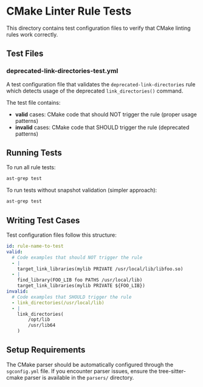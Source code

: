# CMake Linter Rule Tests

This directory contains test configuration files to verify that CMake linting rules work correctly.

## Test Files

### deprecated-link-directories-test.yml
A test configuration file that validates the `deprecated-link-directories` rule which detects usage of the deprecated `link_directories()` command.

The test file contains:
- **valid** cases: CMake code that should NOT trigger the rule (proper usage patterns)
- **invalid** cases: CMake code that SHOULD trigger the rule (deprecated patterns)

## Running Tests

To run all rule tests:
```bash
ast-grep test
```

To run tests without snapshot validation (simpler approach):
```bash
ast-grep test
```

## Writing Test Cases

Test configuration files follow this structure:

```yaml
id: rule-name-to-test
valid:
  # Code examples that should NOT trigger the rule
  - |
    target_link_libraries(mylib PRIVATE /usr/local/lib/libfoo.so)
  - |
    find_library(FOO_LIB foo PATHS /usr/local/lib)
    target_link_libraries(mylib PRIVATE ${FOO_LIB})
invalid:
  # Code examples that SHOULD trigger the rule  
  - link_directories(/usr/local/lib)
  - |
    link_directories(
        /opt/lib
        /usr/lib64
    )
```

## Setup Requirements

The CMake parser should be automatically configured through the `sgconfig.yml` file. If you encounter parser issues, ensure the tree-sitter-cmake parser is available in the `parsers/` directory.
